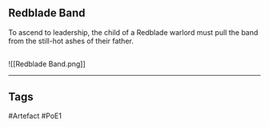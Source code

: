## Redblade Band
To ascend to leadership, the child of a Redblade warlord
must pull the band from the still-hot
ashes of their father.
##
![[Redblade Band.png]]

---
## Tags
#Artefact
#PoE1